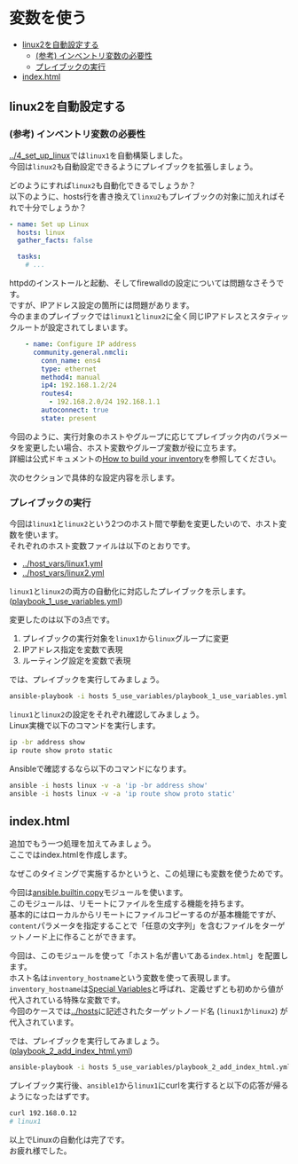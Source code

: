 # 変数を使う

- [linux2を自動設定する](#linux2を自動設定する)
  - [(参考) インベントリ変数の必要性](#参考-インベントリ変数の必要性)
  - [プレイブックの実行](#プレイブックの実行)
- [index.html](#indexhtml)

## linux2を自動設定する

### (参考) インベントリ変数の必要性

[../4_set_up_linux](../4_set_up_linux)では`linux1`を自動構築しました。  
今回は`linux2`も自動設定できるようにプレイブックを拡張しましょう。

どのようにすれば`linux2`も自動化できるでしょうか？  
以下のように、hosts行を書き換えて`linxu2`もプレイブックの対象に加えればそれで十分でしょうか？

```yml
- name: Set up Linux
  hosts: linux
  gather_facts: false

  tasks:
    # ...
```

httpdのインストールと起動、そしてfirewalldの設定については問題なさそうです。  
ですが、IPアドレス設定の箇所には問題があります。  
今のままのプレイブックでは`linux1`と`linux2`に全く同じIPアドレスとスタティックルートが設定されてしまいます。

```yml
    - name: Configure IP address
      community.general.nmcli:
        conn_name: ens4
        type: ethernet
        method4: manual
        ip4: 192.168.1.2/24
        routes4:
          - 192.168.2.0/24 192.168.1.1
        autoconnect: true
        state: present
```

今回のように、実行対象のホストやグループに応じてプレイブック内のパラメータを変更したい場合、ホスト変数やグループ変数が役に立ちます。  
詳細は公式ドキュメントの[How to build your inventory](https://docs.ansible.com/ansible/latest/inventory_guide/intro_inventory.html)を参照してください。

次のセクションで具体的な設定内容を示します。

### プレイブックの実行

今回は`linux1`と`linux2`という2つのホスト間で挙動を変更したいので、ホスト変数を使います。  
それぞれのホスト変数ファイルは以下のとおりです。

- [../host_vars/linux1.yml](../host_vars/linux1.yml)
- [../host_vars/linux2.yml](../host_vars/linux2.yml)

`linux1`と`linux2`の両方の自動化に対応したプレイブックを示します。  
([playbook_1_use_variables.yml](playbook_1_use_variables.yml))

変更したのは以下の3点です。

1. プレイブックの実行対象を`linux1`から`linux`グループに変更
2. IPアドレス指定を変数で表現
3. ルーティング設定を変数で表現

では、プレイブックを実行してみましょう。

```sh
ansible-playbook -i hosts 5_use_variables/playbook_1_use_variables.yml
```

`linux1`と`linux2`の設定をそれぞれ確認してみましょう。  
Linux実機で以下のコマンドを実行します。

```sh
ip -br address show
ip route show proto static
```

Ansibleで確認するなら以下のコマンドになります。

```sh
ansible -i hosts linux -v -a 'ip -br address show'
ansible -i hosts linux -v -a 'ip route show proto static'
```

## index.html

追加でもう一つ処理を加えてみましょう。  
ここではindex.htmlを作成します。

なぜこのタイミングで実施するかというと、この処理にも変数を使うためです。

今回は[ansible.builtin.copy](https://docs.ansible.com/ansible/latest/collections/ansible/builtin/copy_module.html)モジュールを使います。  
このモジュールは、リモートにファイルを生成する機能を持ちます。  
基本的にはローカルからリモートにファイルコピーするのが基本機能ですが、`content`パラメータを指定することで「任意の文字列」を含むファイルをターゲットノード上に作ることができます。

今回は、このモジュールを使って「ホスト名が書いてある`index.html`」を配置します。  
ホスト名は`inventory_hostname`という変数を使って表現します。  
`inventory_hostname`は[Special Variables](https://docs.ansible.com/ansible/latest/reference_appendices/special_variables.html)と呼ばれ、定義せずとも初めから値が代入されている特殊な変数です。  
今回のケースでは[../hosts](../hosts)に記述されたターゲットノード名 (`linux1`か`linux2`) が代入されています。

では、プレイブックを実行してみましょう。  
([playbook_2_add_index_html.yml](playbook_2_add_index_html.yml))

```sh
ansible-playbook -i hosts 5_use_variables/playbook_2_add_index_html.yml --start-at-task 'Put index.html'
```

プレイブック実行後、`ansible1`から`linux1`にcurlを実行すると以下の応答が帰るようになったはずです。

```sh
curl 192.168.0.12
# linux1
```

以上でLinuxの自動化は完了です。  
お疲れ様でした。
